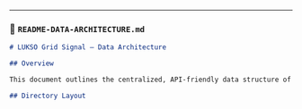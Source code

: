 
---

### 📘 `README-DATA-ARCHITECTURE.md`

```markdown
# LUKSO Grid Signal — Data Architecture

## Overview

This document outlines the centralized, API-friendly data structure of the LUKSO Grid Signal dashboard. It is designed to cleanly separate mock development data from live LUKSO blockchain analytics APIs.

## Directory Layout

